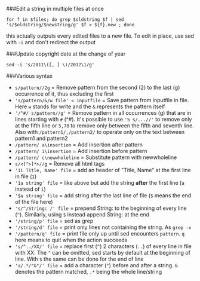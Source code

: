 ###Edit a string in multiple files at once

`for f in $files; do grep $oldstring $f | sed 's/$oldstring/$newstring/g' $f > ${f}.new ; done`

this actually outputs every edited files to a new file. To edit in place, use sed with `-i` and don't redirect the output

###Update copyright date at the change of year

`sed -i 's/2011\([, ] \)/2012\1/g'`

###Various syntax

* `s/pattern//2g` = Remove pattern from the second (2) to the last (g) occurrence of it, thus excluding the first
* `'s/pattern/&/w file' < inputfile` = Save pattern from inputfile in file. Here `w` stands for write and the `&` represents the pattern itself
* `'/^#/ s/pattern//g'` = Remove pattern in all occurrences (g) that are in lines starting with `#` (^#). It's possible to use `'5 s/...//'` to remove only at the fifth line or `5,70` to remove only between the fifth and seventh line. Also with `/pattern1/,/pattern2/` to operate only on the text between pattern1 and pattern2
* `/pattern/ a\insertion` = Add insertion after pattern
* `/pattern/ i\insertion` = Add insertion before pattern
* `/pattern/ c\newwholeline` = Substitute pattern with newwholeline
* `s/<[^>]*>//g` = Remove all html tags
* `'1i Title, Name' file` = add an header of "Title, Name" at the first line in file (`1`)
* `'1a string' file` = like above but add the string **after** the first line (`a` instead of `i`)
* `'$a string' file` = add string after the last line of file (`$` means the end of the file here)
* `'s/^/String: /' file` = prepend String: to the beginning of every line (`^`). Similarly, using `$` instead append String: at the end
* `'/string/p' file` = sed as grep
* `'/string/d' file` = print only lines not containing the string. As `grep -v`
* `'/pattern/q' file` = print file only up until sed encounters `pattern`. `q` here means to quit when the action succeeds
* `'s/^../XX/' file` = replace first (`^`) 2 characters (`..`) of every line in file with XX. The `^` can be omitted, sed starts by default at the beginning of line. With `$` the same can be done for the end of line
* `'s/.*/"&"/' file` = add a character (`"`) before and after a string. `&` denotes the pattern matched, `.*` being the whole line/string
